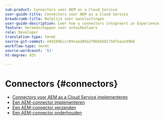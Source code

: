 ```yaml
---
sub-product: Connectors voor AEM as a Cloud Service
user-guide-title: Connectors voor AEM as a Cloud Service
breadcrumb-title: Hulplijn voor aansluitingen
user-guide-description: Leer hoe u connectors integreert in Experience Manager as a Cloud Service.
feature: Gereedschappen voor ontwikkelaars
role: Developer
translation-type: tm+mt
source-git-commit: e94289bccc09ceed89a2f8b926817507eaa19968
workflow-type: tm+mt
source-wordcount: '51'
ht-degree: 92%

---
```



# Connectors {#connectors}

+ [Connectors voor AEM as a Cloud Service implementeren](/help/connectors/home.md)
+ [Een AEM-connector implementeren](implement.md)
+ [Een AEM-connector verzenden](submit.md)
+ [Een AEM-connector onderhouden](maintain.md)

